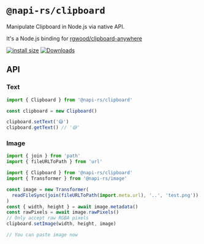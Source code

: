 # `@napi-rs/clipboard`

Manipulate Clipboard in Node.js via native API.

It's a Node.js binding for [rgwood/clipboard-anywhere](https://github.com/rgwood/clipboard-anywhere)

[![install size](https://packagephobia.com/badge?p=@napi-rs/clipboard)](https://packagephobia.com/result?p=@napi-rs/clipboard)
[![Downloads](https://img.shields.io/npm/dm/@napi-rs/clipboard.svg?sanitize=true)](https://npmcharts.com/compare/@napi-rs/clipboard?minimal=true)

## API

### Text

```js
import { Clipboard } from '@napi-rs/clipboard'

const clipboard = new Clipboard()

clipboard.setText('😅')
clipboard.getText() // '😅'
```

### Image

```js
import { join } from 'path'
import { fileURLToPath } from 'url'

import { Clipboard } from '@napi-rs/clipboard'
import { Transformer } from '@napi-rs/image'

const image = new Transformer(
  readFileSync(join(fileURLToPath(import.meta.url), '..', 'test.png'))
)
const { width, height } = await image.metadata()
const rawPixels = await image.rawPixels()
// Only accept raw RGBA pixels
clipboard.setImage(width, height, image)

// You can paste image now
```

